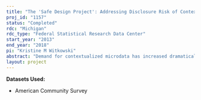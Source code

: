 ```yaml
---
title: "The 'Safe Design Project': Addressing Disclosure Risk of Contextualized Microdata in Survey Design"
proj_id: "1157"
status: "Completed"
rdc: "Michigan"
rdc_type: "Federal Statistical Research Data Center"
start_year: "2013"
end_year: "2018"
pi: "Kristine M Witkowski"
abstract: "Demand for contextualized microdata has increased dramatically over the last decade and is expected to increase even more in years to come. The Census Bureau collects data to produce timely population estimates on demographic, social, housing, and economic characteristics for a broad spectrum of geographic areas in the United States and is therefore in a unique position to meet some of this demand. However, releasing geographic details in public-use microdata may increase the risk of disclosure. Current disclosure limitation practices involve suppressing geographic details for spatial units that fail to meet a predefined population threshold (e.g., 100,000). Users interested in studying persons nested within less-populated geographies (e.g., rural counties, tracts, block groups) must access restricted-use data through data enclaves. Neither of these approaches fully satisfies the growing demand for geographically-rich microdata that is being fueled by a variety of researchers, analysts, decision-makers, and administrators. To help alleviate barriers to use, this project will develop methodology that supports the efficient identification of sampling and database designs and associated masking techniques that allow more geographic detail to be released on microdata products, without increased disclosure risk or unnecessary survey costs. This research will use the 2005-2009 American Community Survey (ACS) data as the empirical foundation, with the aim of producing statistics that summarize findings from the evaluation of the methodology and broad guidelines derived from disclosure simulations, all of which are to be carefully constructed so as to ensure the confidentiality of the underlying data and disclosure practices."
layout: project
---
```


**Datasets Used:**

  - American Community Survey 

